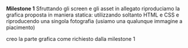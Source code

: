 <!-- dividiamo l' esercizio in tre fasi -->
**Milestone 1**
Sfruttando gli screen e gli asset in allegato riproduciamo la grafica proposta in maniera statica:
 utilizzando soltanto HTML e CSS e riproducendo una singola fotografia
  (usiamo una qualunque immagine a piacimento)

  <!-- Svolgimento -->
  creo la parte grafica come richiesto dalla milestone 1